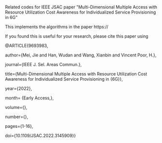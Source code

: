 Related codes for IEEE JSAC paper "Multi-Dimensional Multiple Access with Resource Utilization Cost Awareness for Individualized Service Provisioning in 6G"

This implements the algorithms in the paper https://

If you found this is useful for your research, please cite this paper using

@ARTICLE{9693983,

  author={Mei, Jie and Han, Wudan and Wang, Xianbin and Vincent Poor, H.},
  
  journal={IEEE J. Sel. Areas Commun.}, 
  
  title={Multi-Dimensional Multiple Access with Resource Utilization Cost Awareness for Individualized Service Provisioning in {6G}},
  
  year={2022},
  
  month= {Early Access,},
  
  volume={},
  
  number={},
  
  pages={1-16},
  
  doi={10.1109/JSAC.2022.3145909}}
